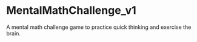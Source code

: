 # MentalMathChallenge_v1
A mental math challenge game to practice quick thinking and exercise the brain.
